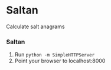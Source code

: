 # Saltan
Calculate salt anagrams
### Saltan
1. Run `python -m SimpleHTTPServer`
2. Point your browser to localhost:8000
